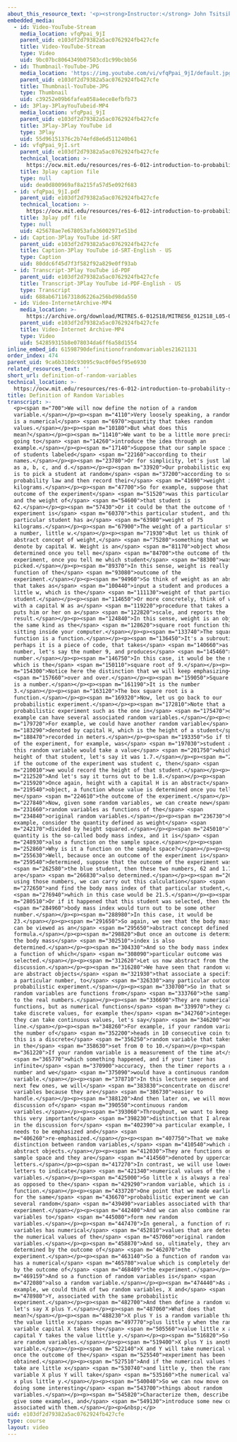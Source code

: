 ```yaml
---
about_this_resource_text: '<p><strong>Instructor:</strong> John Tsitsiklis</p>'
embedded_media:
  - id: Video-YouTube-Stream
    media_location: vfqPpai_9jI
    parent_uid: e103df2d79382a5ac0762924fb427cfe
    title: Video-YouTube-Stream
    type: Video
    uid: 9bc07bc8064349b07503cd1c99bcbb56
  - id: Thumbnail-YouTube-JPG
    media_location: 'https://img.youtube.com/vi/vfqPpai_9jI/default.jpg'
    parent_uid: e103df2d79382a5ac0762924fb427cfe
    title: Thumbnail-YouTube-JPG
    type: Thumbnail
    uid: c39252e09b6fafea058a4ece8efbfb73
  - id: 3Play-3PlayYouTubeid-MP4
    media_location: vfqPpai_9jI
    parent_uid: e103df2d79382a5ac0762924fb427cfe
    title: 3Play-3Play YouTube id
    type: 3Play
    uid: 55d96151376c2b74efd8e6d511240b61
  - id: vfqPpai_9jI.srt
    parent_uid: e103df2d79382a5ac0762924fb427cfe
    technical_location: >-
      https://ocw.mit.edu/resources/res-6-012-introduction-to-probability-spring-2018/part-i-the-fundamentals/definition-of-random-variables/vfqPpai_9jI.srt
    title: 3play caption file
    type: null
    uid: dea0d800969af8a215fa57d5e092f683
  - id: vfqPpai_9jI.pdf
    parent_uid: e103df2d79382a5ac0762924fb427cfe
    technical_location: >-
      https://ocw.mit.edu/resources/res-6-012-introduction-to-probability-spring-2018/part-i-the-fundamentals/definition-of-random-variables/vfqPpai_9jI.pdf
    title: 3play pdf file
    type: null
    uid: 425678ae7e678053afa36002971e51bd
  - id: Caption-3Play YouTube id-SRT
    parent_uid: e103df2d79382a5ac0762924fb427cfe
    title: Caption-3Play YouTube id-SRT-English - US
    type: Caption
    uid: 80ddc6f45d7f3f582f92a829e0ff93ab
  - id: Transcript-3Play YouTube id-PDF
    parent_uid: e103df2d79382a5ac0762924fb427cfe
    title: Transcript-3Play YouTube id-PDF-English - US
    type: Transcript
    uid: 688ab671167318d6226a256bd98da550
  - id: Video-InternetArchive-MP4
    media_location: >-
      https://archive.org/download/MITRES.6-012S18/MITRES6_012S18_L05-02_300k.mp4
    parent_uid: e103df2d79382a5ac0762924fb427cfe
    title: Video-Internet Archive-MP4
    type: Video
    uid: 542859315b8e078034da6ff6a58d1554
inline_embed_id: 61598790definitionofrandomvariables21621131
order_index: 474
parent_uid: 9ca6b310dc93095c9ac0f0e5f95e6930
related_resources_text: ''
short_url: definition-of-random-variables
technical_location: >-
  https://ocw.mit.edu/resources/res-6-012-introduction-to-probability-spring-2018/part-i-the-fundamentals/definition-of-random-variables
title: Definition of Random Variables
transcript: >-
  <p><span m="700">We will now define the notion of a random
  variable.</span></p><p><span m="4110">Very loosely speaking, a random variable
  is a numerical</span> <span m="6970">quantity that takes random
  values.</span></p><p><span m="10180">But what does this
  mean?</span></p><p><span m="11410">We want to be a little more precise and I'm
  going to</span> <span m="14260">introduce the idea through an
  example.</span></p><p><span m="17140">Suppose that our sample space is a set
  of students labeled</span> <span m="22160">according to their
  names.</span></p><p><span m="23780">Or for simplicity, let's just label them
  as a, b, c, and d.</span></p><p><span m="33920">Our probabilistic experiment
  is to pick a student at random</span> <span m="37200">according to some
  probability law and then record their</span> <span m="41690">weight in
  kilograms.</span></p><p><span m="47700">So for example, suppose that the
  outcome of the experiment</span> <span m="51520">was this particular student,
  and the weight of</span> <span m="54600">that student is
  62.</span></p><p><span m="57430">Or it could be that the outcome of the
  experiment is</span> <span m="60370">this particular student, and that
  particular student has a</span> <span m="63980">weight of 75
  kilograms.</span></p><p><span m="67900">The weight of a particular student is
  a number, little w.</span></p><p><span m="71930">But let us think of the
  abstract concept of weight,</span> <span m="75280">something that we will
  denote by capital W. Weight is an</span> <span m="81170">object whose value is
  determined once you tell me</span> <span m="84700">the outcome of the
  experiment, once you tell me which student</span> <span m="88300">was
  picked.</span></p><p><span m="89370">In this sense, weight is really a
  function of the</span> <span m="93080">outcome of the
  experiment.</span></p><p><span m="94960">So think of weight as an abstract box
  that takes as</span> <span m="100440">input a student and produces a number,
  little w, which is the</span> <span m="111130">weight of that particular
  student.</span></p><p><span m="114650">Or more concretely, think of weight
  with a capital W as a</span> <span m="119220">procedure that takes a student,
  puts him or her on a</span> <span m="122820">scale, and reports the
  result.</span></p><p><span m="124840">In this sense, weight is an object of
  the same kind as the</span> <span m="128620">square root function that's
  sitting inside your computer.</span></p><p><span m="133740">The square root
  function is a function.</span></p><p><span m="136450">It's a subroutine,
  perhaps it is a piece of code, that takes</span> <span m="140660">as input a
  number, let's say the number 9, and produces</span> <span m="145460">another
  number.</span></p><p><span m="146750">In this case, it would be the number 3,
  which is the</span> <span m="150110">square root of 9.</span></p><p><span
  m="154300">Notice here the distinction that we will keep emphasizing</span>
  <span m="157660">over and over.</span></p><p><span m="159050">Square root of 9
  is a number.</span></p><p><span m="161190">It is the number
  3.</span></p><p><span m="163120">The box square root is a
  function.</span></p><p><span m="169320">Now, let us go back to our
  probabilistic experiment.</span></p><p><span m="172810">Note that a
  probabilistic experiment such as the one in</span> <span m="175470">our
  example can have several associated random variables.</span></p><p><span
  m="179720">For example, we could have another random variable</span> <span
  m="183290">denoted by capital H, which is the height of a student</span> <span
  m="188470">recorded in meters.</span></p><p><span m="193350">So if the outcome
  of the experiment, for example, was</span> <span m="197030">student a, then
  this random variable would take a value</span> <span m="201750">which is the
  height of that student, let's say it was 1.7.</span></p><p><span m="206690">Or
  if the outcome of the experiment was student c, then</span> <span
  m="210010">we would record the height of that student.</span></p><p><span
  m="212520">And let's say it turns out to be 1.8.</span></p><p><span
  m="215920">Once again, height with a capital H is an abstract</span> <span
  m="219540">object, a function whose value is determined once you tell
  me</span> <span m="224610">the outcome of the experiment.</span></p><p><span
  m="227840">Now, given some random variables, we can create new</span> <span
  m="231660">random variables as functions of the</span> <span
  m="234840">original random variables.</span></p><p><span m="236730">For
  example, consider the quantity defined as weight</span> <span
  m="242170">divided by height squared.</span></p><p><span m="245010">This
  quantity is the so-called body mass index, and it is</span> <span
  m="248930">also a function on the sample space.</span></p><p><span
  m="252860">Why is it a function on the sample space?</span></p><p><span
  m="255630">Well, because once an outcome of the experiment is</span> <span
  m="259540">determined, suppose that the outcome of the experiment was</span>
  <span m="262580">the blue student, then these two numbers, 62 and 1.7,
  are</span> <span m="266830">also determined.</span></p><p><span m="268180">And
  using those numbers, we can carry out this calculation</span> <span
  m="272650">and find the body mass index of that particular student,</span>
  <span m="276940">which in this case would be 21.5.</span></p><p><span
  m="280510">Or if it happened that this student was selected, then the</span>
  <span m="284960">body mass index would turn out to be some other
  number.</span></p><p><span m="288980">In this case, it would be
  23.</span></p><p><span m="291650">So again, we see that the body mass index
  can be viewed as an</span> <span m="295650">abstract concept defined by this
  formula.</span></p><p><span m="298820">But once an outcome is determined, then
  the body mass</span> <span m="302510">index is also
  determined.</span></p><p><span m="304330">And so the body mass index is really
  a function of which</span> <span m="308090">particular outcome was
  selected.</span></p><p><span m="312620">Let us now abstract from the previous
  discussion.</span></p><p><span m="316280">We have seen that random variables
  are abstract objects</span> <span m="321930">that associate a specific value,
  a particular number, to</span> <span m="326330">any particular outcome of a
  probabilistic experiment.</span></p><p><span m="330700">So in that sense,
  random variables are functions from</span> <span m="333760">the sample space
  to the real numbers.</span></p><p><span m="336690">They are numerical
  functions, but as numerical functions</span> <span m="339970">they can either
  take discrete values, for example the</span> <span m="342760">integers, or
  they can take continuous values, let's say</span> <span m="346200">on the real
  line.</span></p><p><span m="348260">For example, if your random variable is
  the number of</span> <span m="352200">heads in 10 consecutive coin tosses,
  this is a discrete</span> <span m="356250">random variable that takes values
  in the</span> <span m="358630">set from 0 to 10.</span></p><p><span
  m="361220">If your random variable is a measurement of the time at</span>
  <span m="365770">which something happened, and if your timer has
  infinite</span> <span m="370900">accuracy, then the timer reports a real
  number and we</span> <span m="375090">would have a continuous random
  variable.</span></p><p><span m="378710">In this lecture sequence and in the
  next few ones, we will</span> <span m="383830">concentrate on discrete random
  variables because they are</span> <span m="386730">easier to
  handle.</span></p><p><span m="388120">And then later on, we will move to a
  discussion of</span> <span m="390550">continuous random
  variables.</span></p><p><span m="393060">Throughout, we want to keep noting
  this very important</span> <span m="398230">distinction that I already brought
  in the discussion for</span> <span m="402390">a particular example, but it
  needs to be emphasized and</span> <span
  m="406260">re-emphasized.</span></p><p><span m="407750">That we make a
  distinction between random variables,</span> <span m="410540">which are
  abstract objects.</span></p><p><span m="412030">They are functions on the
  sample space and they are</span> <span m="414560">denoted by uppercase
  letters.</span></p><p><span m="417270">In contrast, we will use lower case
  letters to indicate</span> <span m="421340">numerical values of the random
  variables.</span></p><p><span m="425000">So little x is always a real number,
  as opposed to the</span> <span m="429290">random variable, which is a
  function.</span></p><p><span m="433720">One point that we made earlier is that
  for the same</span> <span m="436670">probabilistic experiment we can have
  several random</span> <span m="439490">variables associated with that
  experiment.</span></p><p><span m="442400">And we can also combine random
  variables to</span> <span m="445080">form new random
  variables.</span></p><p><span m="447470">In general, a function of random
  variables has numerical</span> <span m="452810">values that are determined by
  the numerical values of the</span> <span m="457060">original random
  variables.</span></p><p><span m="458870">And so, ultimately, they are
  determined by the outcome of</span> <span m="462070">the
  experiment.</span></p><p><span m="463140">So a function of random variables
  has a numerical</span> <span m="465780">value which is completely determined
  by the outcome of</span> <span m="468409">the experiment.</span></p><p><span
  m="469159">And so a function of random variables is</span> <span
  m="472080">also a random variable.</span></p><p><span m="474440">As an
  example, we could think of two random variables, X and</span> <span
  m="478980">Y, associated with the same probabilistic
  experiment.</span></p><p><span m="482700">And then define a random variable,
  let's say X plus Y.</span></p><p><span m="487060">What does that
  mean?</span></p><p><span m="488230">X plus Y is a random variable that takes
  the value little x</span> <span m="497770">plus little y when the random
  variable capital X takes the</span> <span m="505560">value little x and
  capital Y takes the value little y.</span></p><p><span m="516820">So X and Y
  are random variables.</span></p><p><span m="519400">X plus Y is another random
  variable.</span></p><p><span m="522140">X and Y will take numerical values
  once the outcome of the</span> <span m="525540">experiment has been
  obtained.</span></p><p><span m="527510">And if the numerical values that they
  take are little x</span> <span m="530740">and little y, then the random
  variable X plus Y will take</span> <span m="535160">the numerical value little
  x plus little y.</span></p><p><span m="540040">So we can now move on and start
  doing some interesting</span> <span m="543700">things about random
  variables.</span></p><p><span m="545820">Characterize them, describe them,
  give some examples, and</span> <span m="549130">introduce some new concepts
  associated with them.</span></p><p>&nbsp;</p>
uid: e103df2d79382a5ac0762924fb427cfe
type: course
layout: video
---
```

